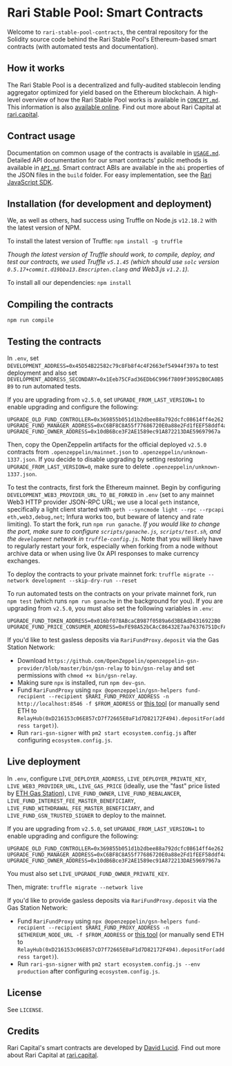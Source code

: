 # Rari Stable Pool: Smart Contracts

Welcome to `rari-stable-pool-contracts`, the central repository for the Solidity source code behind the Rari Stable Pool's Ethereum-based smart contracts (with automated tests and documentation).

## How it works

The Rari Stable Pool is a decentralized and fully-audited stablecoin lending aggregator optimized for yield based on the Ethereum blockchain. A high-level overview of how the Rari Stable Pool works is available in [`CONCEPT.md`](CONCEPT.md). This information is also [available online](https://rari.capital/current.html). Find out more about Rari Capital at [rari.capital](https://rari.capital).

## Contract usage

Documentation on common usage of the contracts is available in [`USAGE.md`](USAGE.md). Detailed API documentation for our smart contracts' public methods is available in [`API.md`](API.md). Smart contract ABIs are available in the `abi` properties of the JSON files in the `build` folder. For easy implementation, see the [Rari JavaScript SDK](https://github.com/Rari-Capital/rari-sdk).

## Installation (for development and deployment)

We, as well as others, had success using Truffle on Node.js `v12.18.2` with the latest version of NPM.

To install the latest version of Truffle: `npm install -g truffle`

*Though the latest version of Truffle should work, to compile, deploy, and test our contracts, we used Truffle `v5.1.45` (which should use `solc` version `0.5.17+commit.d19bba13.Emscripten.clang` and Web3.js `v1.2.1`).*

To install all our dependencies: `npm install`

## Compiling the contracts

`npm run compile`

## Testing the contracts

In `.env`, set `DEVELOPMENT_ADDRESS=0x45D54B22582c79c8Fb8f4c4F2663ef54944f397a` to test deployment and also set `DEVELOPMENT_ADDRESS_SECONDARY=0x1Eeb75CFad36EDb6C996f7809f30952B0CA0B5B9` to run automated tests.

If you are upgrading from `v2.5.0`, set `UPGRADE_FROM_LAST_VERSION=1` to enable upgrading and configure the following:

    UPGRADE_OLD_FUND_CONTROLLER=0x369855b051d1b2dbee88a792dcfc08614ff4e262
    UPGRADE_FUND_MANAGER_ADDRESS=0xC6BF8C8A55f77686720E0a88e2Fd1fEEF58ddf4a
    UPGRADE_FUND_OWNER_ADDRESS=0x10dB6Bce3F2AE1589ec91A872213DAE59697967a

Then, copy the OpenZeppelin artifacts for the official deployed `v2.5.0` contracts from `.openzeppelin/mainnet.json` to `.openzeppelin/unknown-1337.json`. If you decide to disable upgrading by setting restoring `UPGRADE_FROM_LAST_VERSION=0`, make sure to delete `.openzeppelin/unknown-1337.json`.

To test the contracts, first fork the Ethereum mainnet. Begin by configuring `DEVELOPMENT_WEB3_PROVIDER_URL_TO_BE_FORKED` in `.env` (set to any mainnet Web3 HTTP provider JSON-RPC URL; we use a local `geth` instance, specifically a light client started with `geth --syncmode light --rpc --rpcapi eth,web3,debug,net`; Infura works too, but beware of latency and rate limiting). To start the fork, run `npm run ganache`. *If you would like to change the port, make sure to configure `scripts/ganache.js`, `scripts/test.sh`, and the `development` network in `truffle-config.js`.* Note that you will likely have to regularly restart your fork, especially when forking from a node without archive data or when using live 0x API responses to make currency exchanges.

To deploy the contracts to your private mainnet fork: `truffle migrate --network development --skip-dry-run --reset`

To run automated tests on the contracts on your private mainnet fork, run `npm test` (which runs `npm run ganache` in the background for you). If you are upgrading from `v2.5.0`, you must also set the following variables in `.env`:

    UPGRADE_FUND_TOKEN_ADDRESS=0x016bf078ABcaCB987f0589a6d3BEAdD4316922B0
    UPGRADE_FUND_PRICE_CONSUMER_ADDRESS=0xFE98A52bCAcC86432E7aa76376751DcFAB202244

If you'd like to test gasless deposits via `RariFundProxy.deposit` via the Gas Station Network:

* Download `https://github.com/OpenZeppelin/openzeppelin-gsn-provider/blob/master/bin/gsn-relay` to `bin/gsn-relay` and set permissions with `chmod +x bin/gsn-relay`.
* Making sure `npx` is installed, run `npm dev-gsn`.
* Fund `RariFundProxy` using `npx @openzeppelin/gsn-helpers fund-recipient --recipient $RARI_FUND_PROXY_ADDRESS -n http://localhost:8546 -f $FROM_ADDRESS` or [this tool](https://www.opengsn.org/recipients) (or manually send ETH to `RelayHub(0xD216153c06E857cD7f72665E0aF1d7D82172F494).depositFor(address target)`).
* Run `rari-gsn-signer` with `pm2 start ecosystem.config.js` after configuring `ecosystem.config.js`.

## Live deployment

In `.env`, configure `LIVE_DEPLOYER_ADDRESS`, `LIVE_DEPLOYER_PRIVATE_KEY`, `LIVE_WEB3_PROVIDER_URL`, `LIVE_GAS_PRICE` (ideally, use the "fast" price listed by [ETH Gas Station](https://www.ethgasstation.info/)), `LIVE_FUND_OWNER`, `LIVE_FUND_REBALANCER`, `LIVE_FUND_INTEREST_FEE_MASTER_BENEFICIARY`, `LIVE_FUND_WITHDRAWAL_FEE_MASTER_BENEFICIARY`, and `LIVE_FUND_GSN_TRUSTED_SIGNER` to deploy to the mainnet.

If you are upgrading from `v2.5.0`, set `UPGRADE_FROM_LAST_VERSION=1` to enable upgrading and configure the following:

    UPGRADE_OLD_FUND_CONTROLLER=0x369855b051d1b2dbee88a792dcfc08614ff4e262
    UPGRADE_FUND_MANAGER_ADDRESS=0xC6BF8C8A55f77686720E0a88e2Fd1fEEF58ddf4a
    UPGRADE_FUND_OWNER_ADDRESS=0x10dB6Bce3F2AE1589ec91A872213DAE59697967a

You must also set `LIVE_UPGRADE_FUND_OWNER_PRIVATE_KEY`.

Then, migrate: `truffle migrate --network live`

If you'd like to provide gasless deposits via `RariFundProxy.deposit` via the Gas Station Network:

* Fund `RariFundProxy` using `npx @openzeppelin/gsn-helpers fund-recipient --recipient $RARI_FUND_PROXY_ADDRESS -n $ETHEREUM_NODE_URL -f $FROM_ADDRESS` or [this tool](https://www.opengsn.org/recipients) (or manually send ETH to `RelayHub(0xD216153c06E857cD7f72665E0aF1d7D82172F494).depositFor(address target)`).
* Run `rari-gsn-signer` with `pm2 start ecosystem.config.js --env production` after configuring `ecosystem.config.js`.

## License

See `LICENSE`.

## Credits

Rari Capital's smart contracts are developed by [David Lucid](https://github.com/davidlucid). Find out more about Rari Capital at [rari.capital](https://rari.capital).
